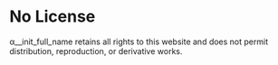 # No License

α__init_full_name retains all rights to this website and does not permit distribution, reproduction, or derivative works.
